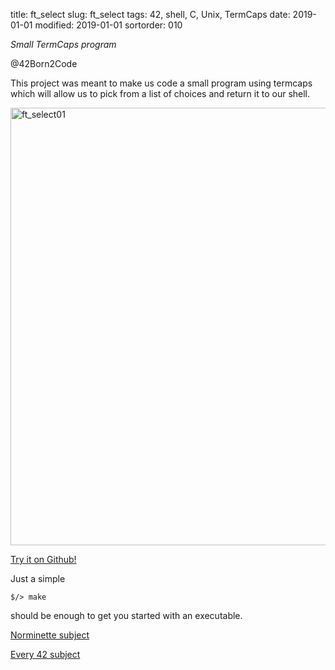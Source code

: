 title: ft_select
slug: ft_select
tags: 42, shell, C, Unix, TermCaps
date: 2019-01-01
modified: 2019-01-01
sortorder: 010


_Small TermCaps program_

@42Born2Code

This project was meant to make us code a small program using termcaps which will allow us to pick from a list of choices and return it to our shell.


<img src="/images/ft_select01.gif" alt="ft_select01" width="700"/>

[Try it on Github!](https://github.com/abguimba/42-ft_select)  
  
  

Just a simple
    
    $/> make

should be enough to get you started with an executable.




[Norminette subject](https://github.com/Binary-Hackers/42_Subjects/blob/master/04_Norme/norme_2_0_1.pdf)

[Every 42 subject](https://github.com/agavrel/42_Subjects)

